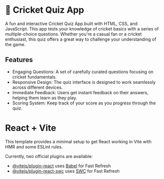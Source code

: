 # 🏏 Cricket Quiz App
A fun and interactive Cricket Quiz App built with HTML, CSS, and JavaScript. This app tests your knowledge of cricket basics with a series of multiple-choice questions. Whether you're a casual fan or a cricket enthusiast, this quiz offers a great way to challenge your understanding of the game.

## Features
- Engaging Questions: A set of carefully curated questions focusing on cricket fundamentals.
- Responsive Design: The quiz interface is designed to work seamlessly across different devices.
- Immediate Feedback: Users get instant feedback on their answers, helping them learn as they play.
- Scoring System: Keep track of your score as you progress through the quiz.



# React + Vite

This template provides a minimal setup to get React working in Vite with HMR and some ESLint rules.

Currently, two official plugins are available:

- [@vitejs/plugin-react](https://github.com/vitejs/vite-plugin-react/blob/main/packages/plugin-react/README.md) uses [Babel](https://babeljs.io/) for Fast Refresh
- [@vitejs/plugin-react-swc](https://github.com/vitejs/vite-plugin-react-swc) uses [SWC](https://swc.rs/) for Fast Refresh
